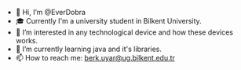 - 👋 Hi, I’m @EverDobra
- 🎓 Currently I'm a university student in Bilkent University.
- 👀 I’m interested in any technological device and how these devices works.
- 🌱 I’m currently learning java and it's libraries.
- 📫 How to reach me: berk.uyar@ug.bilkent.edu.tr
